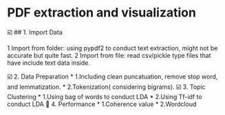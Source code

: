# PDF extraction and visualization

☑️  ## 1. Import Data

   1 Import from folder: using pypdf2 to conduct text extraction, might not be accurate but quite fast.
   2 Import from file: read csv/pickle type files that have include text data inside.
   
☑️ 2. Data Preparation
    * 1.Including clean puncatuation, remove stop word, and lemmatization.
    * 2.Tokenization( considering bigrams).
☑️ 3. Topic Clustering
    * 1.Using bag of words to conduct LDA
    * 2.Using Tf-idf to conduct LDA
🚧 4. Performance
    * 1.Coherence value
    * 2.Wordcloud

